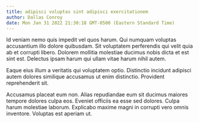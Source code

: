 ```yaml
---
title: adipisci voluptas sint adipisci exercitationem
author: Dallas Conroy
date: Mon Jan 31 2022 21:30:18 GMT-0500 (Eastern Standard Time)
---
```

Id veniam nemo quis impedit vel quos harum. Qui numquam voluptas accusantium illo dolore quibusdam. Sit voluptatem perferendis qui velit quia ab et corrupti libero. Dolorem mollitia molestiae ducimus nobis dicta et est sint est. Delectus ipsam harum qui ullam vitae harum nihil autem.

 Eaque eius illum a veritatis qui voluptatem optio. Distinctio incidunt adipisci autem dolores similique accusamus ut enim distinctio. Provident reprehenderit sit.

 Accusamus placeat eum non. Alias repudiandae eum sit ducimus maiores tempore dolores culpa eos. Eveniet officiis ea esse sed dolores. Culpa harum molestiae laborum. Explicabo maxime magni in corrupti vero omnis inventore. Voluptas est aperiam ut.